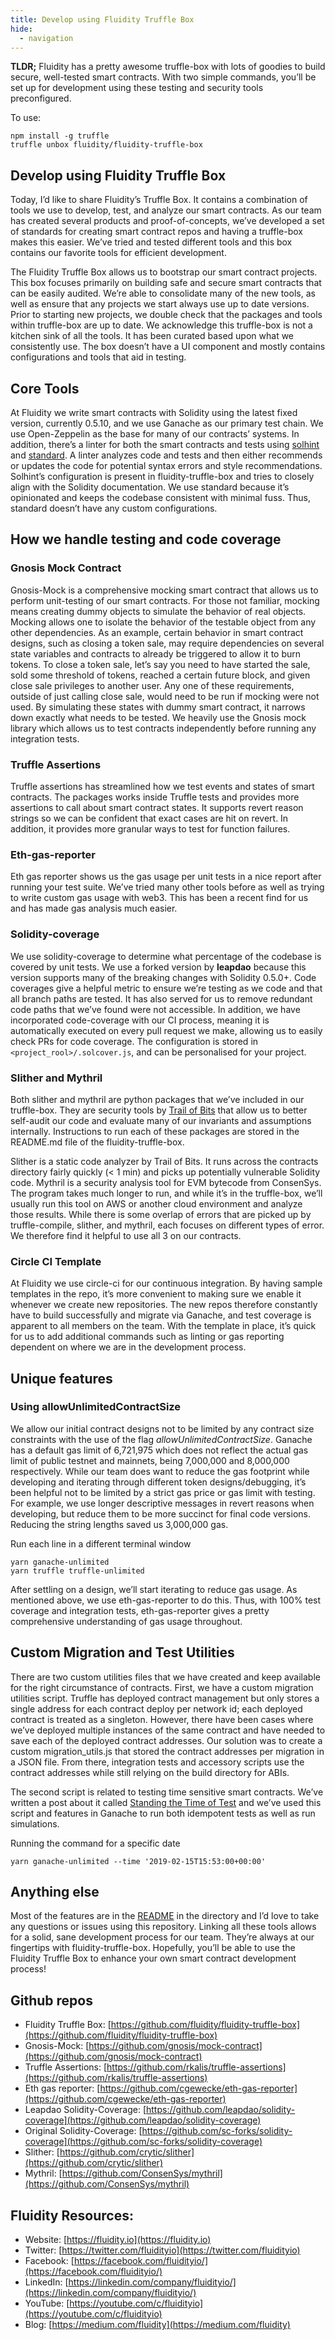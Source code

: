 ```yaml
---
title: Develop using Fluidity Truffle Box
hide:
  - navigation
---
```


**TLDR;** Fluidity has a pretty awesome truffle-box with lots of goodies to build secure, well-tested smart contracts. With two simple commands, you’ll be set up for development using these testing and security tools preconfigured.

To use:

```shell
npm install -g truffle
truffle unbox fluidity/fluidity-truffle-box
```

## Develop using Fluidity Truffle Box

Today, I’d like to share Fluidity’s Truffle Box. It contains a combination of tools we use to develop, test, and analyze our smart contracts. As our team has created several products and proof-of-concepts, we’ve developed a set of standards for creating smart contract repos and having a truffle-box makes this easier. We’ve tried and tested different tools and this box contains our favorite tools for efficient development.

The Fluidity Truffle Box allows us to bootstrap our smart contract projects. This box focuses primarily on building safe and secure smart contracts that can be easily audited. We’re able to consolidate many of the new tools, as well as ensure that any projects we start always use up to date versions. Prior to starting new projects, we double check that the packages and tools within truffle-box are up to date. We acknowledge this truffle-box is not a kitchen sink of all the tools. It has been curated based upon what we consistently use. The box doesn’t have a UI component and mostly contains configurations and tools that aid in testing.

## Core Tools

At Fluidity we write smart contracts with Solidity using the latest fixed version, currently 0.5.10, and we use Ganache as our primary test chain. We use Open-Zeppelin as the base for many of our contracts’ systems. In addition, there’s a linter for both the smart contracts and tests using [solhint](https://www.npmjs.com/package/solhint) and [standard](https://www.npmjs.com/package/standard). A linter analyzes code and tests and then either recommends or updates the code for potential syntax errors and style recommendations. Solhint’s configuration is present in fluidity-truffle-box and tries to closely align with the Solidity documentation. We use standard because it’s opinionated and keeps the codebase consistent with minimal fuss. Thus, standard doesn’t have any custom configurations.

## How we handle testing and code coverage

### Gnosis Mock Contract
Gnosis-Mock is a comprehensive mocking smart contract that allows us to perform unit-testing of our smart contracts. For those not familiar, mocking means creating dummy objects to simulate the behavior of real objects. Mocking allows one to isolate the behavior of the testable object from any other dependencies. As an example, certain behavior in smart contract designs, such as closing a token sale, may require dependencies on several state variables and contracts to already be triggered to allow it to burn tokens. To close a token sale, let’s say you need to have started the sale, sold some threshold of tokens, reached a certain future block, and given close sale privileges to another user. Any one of these requirements, outside of just calling close sale, would need to be run if mocking were not used. By simulating these states with dummy smart contract, it narrows down exactly what needs to be tested. We heavily use the Gnosis mock library which allows us to test contracts independently before running any integration tests.

### Truffle Assertions
Truffle assertions has streamlined how we test events and states of smart contracts. The packages works inside Truffle tests and provides more assertions to call about smart contract states. It supports revert reason strings so we can be confident that exact cases are hit on revert. In addition, it provides more granular ways to test for function failures.

### Eth-gas-reporter
Eth gas reporter shows us the gas usage per unit tests in a nice report after running your test suite. We’ve tried many other tools before as well as trying to write custom gas usage with web3. This has been a recent find for us and has made gas analysis much easier.

### Solidity-coverage
We use solidity-coverage to determine what percentage of the codebase is covered by unit tests. We use a forked version by **leapdao** because this version supports many of the breaking changes with Solidity 0.5.0+. Code coverages give a helpful metric to ensure we’re testing as we code and that all branch paths are tested. It has also served for us to remove redundant code paths that we’ve found were not accessible. In addition, we have incorporated code-coverage with our CI process, meaning it is automatically executed on every pull request we make, allowing us to easily check PRs for code coverage. The configuration is stored in `<project_rool>/.solcover.js`, and can be personalised for your project.

### Slither and Mythril
Both slither and mythril are python packages that we’ve included in our truffle-box. They are security tools by [Trail of Bits](https://www.trailofbits.com/) that allow us to better self-audit our code and evaluate many of our invariants and assumptions internally. Instructions to run each of these packages are stored in the README.md file of the fluidity-truffle-box.

Slither is a static code analyzer by Trail of Bits. It runs across the contracts directory fairly quickly (< 1 min) and picks up potentially vulnerable Solidity code. Mythril is a security analysis tool for EVM bytecode from ConsenSys. The program takes much longer to run, and while it’s in the truffle-box, we’ll usually run this tool on AWS or another cloud environment and analyze those results. While there is some overlap of errors that are picked up by truffle-compile, slither, and mythril, each focuses on different types of error. We therefore find it helpful to use all 3 on our contracts.

### Circle CI Template
At Fluidity we use circle-ci for our continuous integration. By having sample templates in the repo, it’s more convenient to making sure we enable it whenever we create new repositories. The new repos therefore constantly have to build successfully and migrate via Ganache, and test coverage is apparent to all members on the team. With the template in place, it’s quick for us to add additional commands such as linting or gas reporting dependent on where we are in the development process.

## Unique features
### Using allowUnlimitedContractSize
We allow our initial contract designs not to be limited by any contract size constraints with the use of the flag *allowUnlimitedContractSize*. Ganache has a default gas limit of 6,721,975 which does not reflect the actual gas limit of public testnet and mainnets, being 7,000,000 and 8,000,000 respectively. While our team does want to reduce the gas footprint while developing and iterating through different token designs/debugging, it’s been helpful not to be limited by a strict gas price or gas limit with testing. For example, we use longer descriptive messages in revert reasons when developing, but reduce them to be more succinct for final code versions. Reducing the string lengths saved us 3,000,000 gas.

Run each line in a different terminal window

```shell
yarn ganache-unlimited
yarn truffle truffle-unlimited
```

After settling on a design, we’ll start iterating to reduce gas usage. As mentioned above, we use eth-gas-reporter to do this. Thus, with 100% test coverage and integration tests, eth-gas-reporter gives a pretty comprehensive understanding of gas usage throughout.

## Custom Migration and Test Utilities

There are two custom utilities files that we have created and keep available for the right circumstance of contracts. First, we have a custom migration utilities script. Truffle has deployed contract management but only stores a single address for each contract deploy per network id; each deployed contract is treated as a singleton. However, there have been cases where we’ve deployed multiple instances of the same contract and have needed to save each of the deployed contract addresses. Our solution was to create a custom migration_utils.js that stored the contract addresses per migration in  a JSON file. From there, integration tests and accessory scripts use the contract addresses while still relying on the build directory for ABIs.

The second script is related to testing time sensitive smart contracts. We’ve written a post about it called [Standing the Time of Test](https://medium.com/fluidity/standing-the-time-of-test-b906fcc374a9) and we’ve used this script and features in Ganache to run both idempotent tests as well as run simulations.

Running the command for a specific date

```shell
yarn ganache-unlimited --time '2019-02-15T15:53:00+00:00'
```

## Anything else

Most of the features are in the [README](https://github.com/airswap/fluidity-truffle-box) in the directory and I’d love to take any questions or issues using this repository. Linking all these tools allows for a solid, sane development process for our team. They’re always at our fingertips with fluidity-truffle-box. Hopefully, you’ll be able to use the Fluidity Truffle Box to enhance your own smart contract development process!

## Github repos
* Fluidity Truffle Box: [https://github.com/fluidity/fluidity-truffle-box](https://github.com/fluidity/fluidity-truffle-box)
* Gnosis-Mock: [https://github.com/gnosis/mock-contract](https://github.com/gnosis/mock-contract)
* Truffle Assertions: [https://github.com/rkalis/truffle-assertions](https://github.com/rkalis/truffle-assertions)
* Eth gas reporter: [https://github.com/cgewecke/eth-gas-reporter](https://github.com/cgewecke/eth-gas-reporter)
* Leapdao Solidity-Coverage: [https://github.com/leapdao/solidity-coverage](https://github.com/leapdao/solidity-coverage)
* Original Solidity-Coverage: [https://github.com/sc-forks/solidity-coverage](https://github.com/sc-forks/solidity-coverage)
* Slither: [https://github.com/crytic/slither](https://github.com/crytic/slither)
* Mythril: [https://github.com/ConsenSys/mythril](https://github.com/ConsenSys/mythril)

## Fluidity Resources:
* Website: [https://fluidity.io](https://fluidity.io)
* Twitter: [https://twitter.com/fluidityio](https://twitter.com/fluidityio)
* Facebook: [https://facebook.com/fluidityio/](https://facebook.com/fluidityio/)
* LinkedIn: [https://linkedin.com/company/fluidityio/](https://linkedin.com/company/fluidityio/)
* YouTube: [https://youtube.com/c/fluidityio](https://youtube.com/c/fluidityio)
* Blog: [https://medium.com/fluidity](https://medium.com/fluidity)
